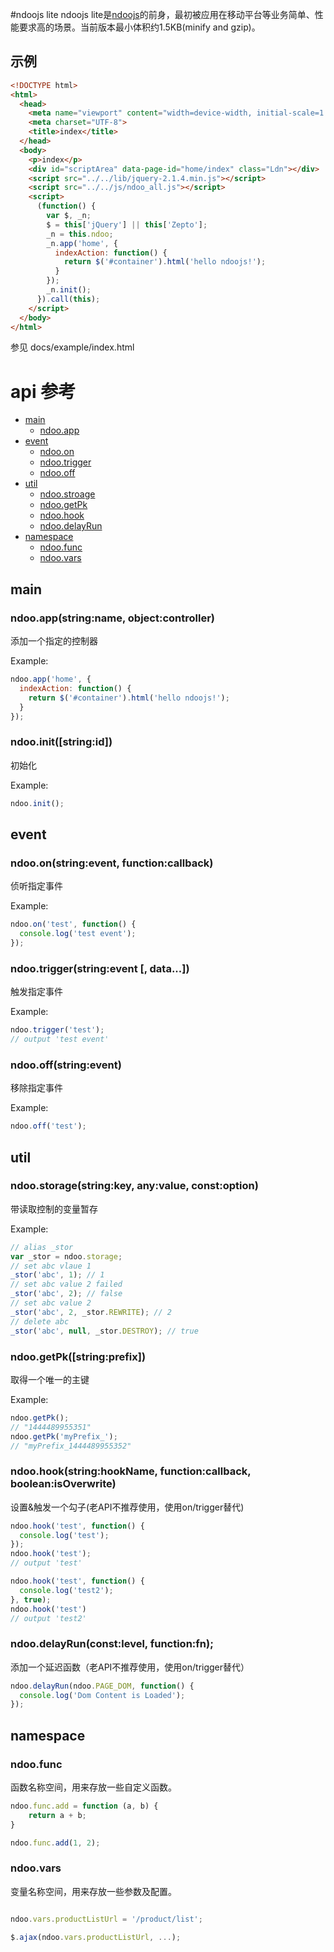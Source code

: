 #ndoojs lite
ndoojs lite是[ndoojs](http://github.com/ndoojs/ndoojs)的前身，最初被应用在移动平台等业务简单、性能要求高的场景。当前版本最小体积约1.5KB(minify and gzip)。

## 示例

```html
<!DOCTYPE html>
<html>
  <head>
    <meta name="viewport" content="width=device-width, initial-scale=1.0">
    <meta charset="UTF-8">
    <title>index</title>
  </head>
  <body>
    <p>index</p>
    <div id="scriptArea" data-page-id="home/index" class="Ldn"></div>
    <script src="../../lib/jquery-2.1.4.min.js"></script>
    <script src="../../js/ndoo_all.js"></script>
    <script>
      (function() {
        var $, _n;
        $ = this['jQuery'] || this['Zepto'];
        _n = this.ndoo;
        _n.app('home', {
          indexAction: function() {
            return $('#container').html('hello ndoojs!');
          }
        });
        _n.init();
      }).call(this);
    </script>
  </body>
</html>
```

参见 docs/example/index.html

# api 参考
- [main](#main)
  - [ndoo.app](#ndoo_app)
- [event](#event)
  - [ndoo.on](#event_on)
  - [ndoo.trigger](#event_trigger)
  - [ndoo.off](#event_off)
- [util](#util)
  - [ndoo.stroage](#ndoo_storage)
  - [ndoo.getPk](#ndoo_getpk)
  - [ndoo.hook](#ndoo_hook)
  - [ndoo.delayRun](#ndoo_delayRun)
- [namespace](#namespace)
  - [ndoo.func](#ndoo_func)
  - [ndoo.vars](#ndoo_vars)

<a name="main"></a>
## main

<a name="ndoo_app"></a>
### ndoo.app(string:name, object:controller)
添加一个指定的控制器

Example:

```javascript
ndoo.app('home', {
  indexAction: function() {
    return $('#container').html('hello ndoojs!');
  }
});
```

<a name="ndoo_init"></a>
### ndoo.init([string:id])
初始化

Example:

```javascript
ndoo.init();
```

<a name="event"></a>
## event

<a name="event_on"></a>
### ndoo.on(string:event, function:callback)
侦听指定事件 

Example:

```javascript
ndoo.on('test', function() {
  console.log('test event');
});
```

<a name="event_trigger"></a>
### ndoo.trigger(string:event [, data...])
触发指定事件

Example:

```javascript
ndoo.trigger('test');
// output 'test event'
```

<a name="event_off"></a>
### ndoo.off(string:event)
移除指定事件

Example:

```javascript
ndoo.off('test');
```

<a name="util"></a>
## util

<a name="ndoo_storage"></a>
### ndoo.storage(string:key, any:value, const:option)
带读取控制的变量暂存

Example:

```javascript
// alias _stor
var _stor = ndoo.storage;
// set abc vlaue 1
_stor('abc', 1); // 1
// set abc value 2 failed
_stor('abc', 2); // false
// set abc value 2
_stor('abc', 2, _stor.REWRITE); // 2
// delete abc
_stor('abc', null, _stor.DESTROY); // true
```

<a name="ndoo_getpk"></a>
### ndoo.getPk([string:prefix])
取得一个唯一的主键

Example:

```javascript
ndoo.getPk();
// "1444489955351"
ndoo.getPk('myPrefix_');
// "myPrefix_1444489955352"
```

<a name="ndoo_hook"></a>
### ndoo.hook(string:hookName, function:callback, boolean:isOverwrite)
设置&触发一个勾子(老API不推荐使用，使用on/trigger替代)

```javascript
ndoo.hook('test', function() {
  console.log('test');
});
ndoo.hook('test');
// output 'test'

ndoo.hook('test', function() {
  console.log('test2');
}, true);
ndoo.hook('test')
// output 'test2'
```

<a name="ndoo_delayRun"></a>
### ndoo.delayRun(const:level, function:fn);
添加一个延迟函数（老API不推荐使用，使用on/trigger替代）

```javascript
ndoo.delayRun(ndoo.PAGE_DOM, function() {
  console.log('Dom Content is Loaded');
});
```

<a name="namespace"></a>
## namespace

<a name="ndoo_func"></a>
### ndoo.func
函数名称空间，用来存放一些自定义函数。

```javascript
ndoo.func.add = function (a, b) {
    return a + b;
}

ndoo.func.add(1, 2);
```

<a name="ndoo_vars"></a>
### ndoo.vars
变量名称空间，用来存放一些参数及配置。

```javascript

ndoo.vars.productListUrl = '/product/list';

$.ajax(ndoo.vars.productListUrl, ...);

```